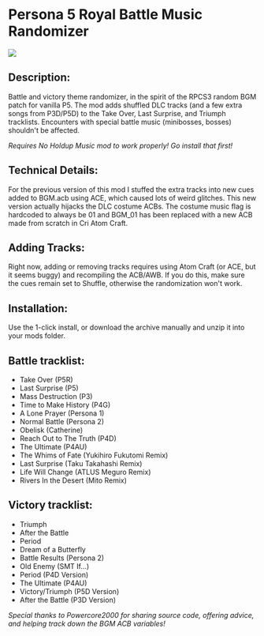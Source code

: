 # Persona 5 Royal Battle Music Randomizer
<img src="preview.gif">

## Description:
Battle and victory theme randomizer, in the spirit of the RPCS3 random BGM patch for vanilla P5. The mod adds shuffled DLC tracks (and a few extra songs from P3D/P5D) to the Take Over, Last Surprise, and Triumph tracklists. Encounters with special battle music (minibosses, bosses) shouldn't be affected.

*Requires No Holdup Music mod to work properly! Go install that first!*

## Technical Details:
For the previous version of this mod I stuffed the extra tracks into new cues added to BGM.acb using ACE, which caused lots of weird glitches. This new version actually hijacks the DLC costume ACBs. The costume music flag is hardcoded to always be 01 and BGM_01 has been replaced with a new ACB made from scratch in Cri Atom Craft. 

## Adding Tracks:
Right now, adding or removing tracks requires using Atom Craft (or ACE, but it seems buggy) and recompiling the ACB/AWB. If you do this, make sure the cues remain set to Shuffle, otherwise the randomization won't work. 

## Installation:
Use the 1-click install, or download the archive manually and unzip it into your mods folder.

## Battle tracklist:
- Take Over (P5R)
- Last Surprise (P5)
- Mass Destruction  (P3)
- Time to Make History (P4G)
- A Lone Prayer (Persona 1)
- Normal Battle (Persona 2)
- Obelisk (Catherine)
- Reach Out to The Truth (P4D)
- The Ultimate (P4AU)
- The Whims of Fate (Yukihiro Fukutomi Remix)
- Last Surprise (Taku Takahashi Remix)
- Life Will Change (ATLUS Meguro Remix)
- Rivers In the Desert (Mito Remix)
## Victory tracklist:
- Triumph 
- After the Battle 
- Period 
- Dream of a Butterfly 
- Battle Results (Persona 2) 
- Old Enemy (SMT If...)
- Period (P4D Version) 
- The Ultimate (P4AU) 
- Victory/Triumph (P5D Version)
- After the Battle (P3D Version)

*Special thanks to Powercore2000 for sharing source code, offering advice, and helping track down the BGM ACB variables!*
